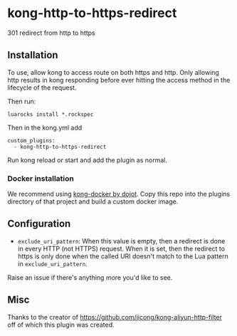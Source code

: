 # kong-http-to-https-redirect
301 redirect from http to https

## Installation
To use, allow kong to access route on both https and http. Only allowing http results in kong responding before ever hitting the access method in the lifecycle of the request.

Then run:
```
luarocks install *.rockspec
```

Then in the kong.yml add 

```
custom_plugins:
  - kong-http-to-https-redirect
```

Run kong reload or start and add the plugin as normal.

### Docker installation
We recommend using [kong-docker by dojot](https://github.com/dojot/kong). Copy this repo into the plugins directory of that project and build a custom docker image.

## Configuration

* `exclude_uri_pattern`: 
    When this value is empty, then a redirect is done in every HTTP (not HTTPS) request.
    When it is set, then the redirect to https is only done when the called URI doesn't match to the Lua pattern in `exclude_uri_pattern`.

Raise an issue if there's anything more you'd like to see.

## Misc

Thanks to the creator of https://github.com/jicong/kong-aliyun-http-filter off of which this plugin was created.
